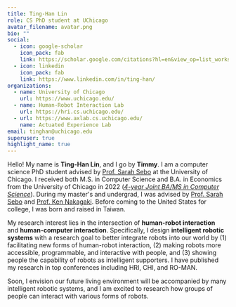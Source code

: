 ```yaml
---
title: Ting-Han Lin
role: CS PhD student at UChicago
avatar_filename: avatar.png
bio: ""
social:
  - icon: google-scholar
    icon_pack: fab
    link: https://scholar.google.com/citations?hl=en&view_op=list_works&authuser=1&gmla=AH70aAWwIx_iRht1dZVA4M0WeaS2qxM5zv6CyQb9Va1zN3nHToYDhb3_LylNHJwYsxFDuA9ZqtUb0owE500uhg&user=Fmvh74YAAAAJ
  - icon: linkedin
    icon_pack: fab
    link: https://www.linkedin.com/in/ting-han/
organizations:
  - name: University of Chicago
    url: https://www.uchicago.edu/
  - name: Human-Robot Interaction Lab
    url: https://hri.cs.uchicago.edu/
  - url: https://www.axlab.cs.uchicago.edu/
    name: Actuated Experience Lab
email: tinghan@uchicago.edu
superuser: true
highlight_name: true
---
```

Hello! My name is **Ting-Han Lin**, and I go by **Timmy**. I am a computer science PhD student advised by [Prof. Sarah Sebo](https://sarahsebo.com/) at the University of Chicago. I received both M.S. in Computer Science and B.A. in Economics from the University of Chicago in 2022 (*[4-year Joint BA/MS in Computer Science](http://collegecatalog.uchicago.edu/thecollege/jointdegreecomsci/)*). During my master's and undergrad, I was advised by [Prof. Sarah Sebo](https://sarahsebo.com/) and [Prof. Ken Nakagaki](https://www.ken-nakagaki.com/). Before coming to the United States for college, I was born and raised in Taiwan.

My research interest lies in the intersection of **human-robot interaction** and **human-computer interaction**. Specifically, I design **intelligent robotic systems** with a research goal to better integrate robots into our world by (1) facilitating new forms of human-robot interaction, (2) making robots more accessible, programmable, and interactive with people, and (3) showing people the capability of robots as intelligent supporters. I have published my research in top conferences including HRI, CHI, and RO-MAN.

Soon, I envision our future living environment will be accompanied by many intelligent robotic systems, and I am excited to research how groups of people can interact with various forms of robots.